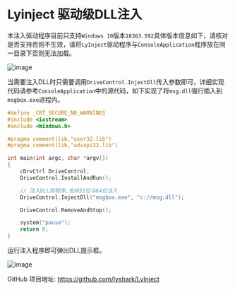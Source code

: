 # Lyinject 驱动级DLL注入

本注入驱动程序目前只支持`Windows 10`版本`18363.592`具体版本信息如下，请核对是否支持否则不生效，请将`LyInject`驱动程序与`ConsoleApplication`程序放在同一目录下否则无法加载。

![image](https://user-images.githubusercontent.com/52789403/201512472-bffb949b-9f31-40f5-b782-852236de88e7.png)

当需要注入DLL时只需要调用`DriveControl.InjectDll`传入参数即可，详细实现代码请参考`ConsoleApplication`中的源代码，如下实现了将`msg.dll`强行插入到`msgbox.exe`进程内。
```c
#define _CRT_SECURE_NO_WARNINGS
#include <iostream>
#include <Windows.h>

#pragma comment(lib,"user32.lib")
#pragma comment(lib,"advapi32.lib")

int main(int argc, char *argv[])
{
	cDrvCtrl DriveControl;
	DriveControl.InstallAndRun();

	// 注入DLL到程序,支持32位与64位注入
	DriveControl.InjectDll("msgbox.exe", "c://msg.dll");

	DriveControl.RemoveAndStop();

	system("pause");
	return 0;
}
```

运行注入程序即可弹出DLL提示框。

![image](https://user-images.githubusercontent.com/52789403/201512753-e6691ff7-f505-4c01-8e87-d97671977153.png)

GitHub 项目地址: https://github.com/lyshark/LyInject
